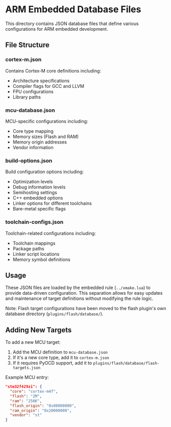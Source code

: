 # ARM Embedded Database Files

This directory contains JSON database files that define various configurations for ARM embedded development.

## File Structure

### cortex-m.json
Contains Cortex-M core definitions including:
- Architecture specifications
- Compiler flags for GCC and LLVM
- FPU configurations
- Library paths

### mcu-database.json
MCU-specific configurations including:
- Core type mapping
- Memory sizes (Flash and RAM)
- Memory origin addresses
- Vendor information

### build-options.json
Build configuration options including:
- Optimization levels
- Debug information levels
- Semihosting settings
- C++ embedded options
- Linker options for different toolchains
- Bare-metal specific flags

### toolchain-configs.json
Toolchain-related configurations including:
- Toolchain mappings
- Package paths
- Linker script locations
- Memory symbol definitions


## Usage

These JSON files are loaded by the embedded rule (`../xmake.lua`) to provide data-driven configuration. This separation allows for easy updates and maintenance of target definitions without modifying the rule logic.

Note: Flash target configurations have been moved to the flash plugin's own database directory (`plugins/flash/database/`).

## Adding New Targets

To add a new MCU target:
1. Add the MCU definition to `mcu-database.json`
2. If it's a new core type, add it to `cortex-m.json`
3. If it requires PyOCD support, add it to `plugins/flash/database/flash-targets.json`

Example MCU entry:
```json
"stm32f429zi": {
  "core": "cortex-m4f",
  "flash": "2M",
  "ram": "256K",
  "flash_origin": "0x08000000",
  "ram_origin": "0x20000000",
  "vendor": "st"
}
```

